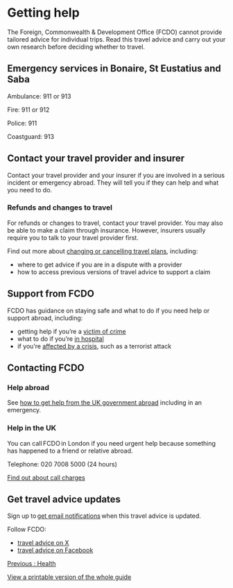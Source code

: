 # Getting help

The Foreign, Commonwealth & Development Office (FCDO) cannot provide tailored advice for individual trips. Read this travel advice and carry out your own research before deciding whether to travel.

## Emergency services in Bonaire, St Eustatius and Saba

Ambulance: 911 or 913

Fire: 911 or 912

Police: 911

Coastguard: 913

## Contact your travel provider and insurer

Contact your travel provider and your insurer if you are involved in a serious incident or emergency abroad. They will tell you if they can help and what you need to do.

### Refunds and changes to travel

For refunds or changes to travel, contact your travel provider. You may also be able to make a claim through insurance. However, insurers usually require you to talk to your travel provider first.

Find out more about [changing or cancelling travel plans](https://www.gov.uk/guidance/about-foreign-commonwealth-development-office-travel-advice#changing-or-cancelling-travel-plans), including:

* where to get advice if you are in a dispute with a provider
* how to access previous versions of travel advice to support a claim

## Support from FCDO

FCDO has guidance on staying safe and what to do if you need help or support abroad, including:

* getting help if you’re a [victim of crime](https://www.gov.uk/victim-crime-abroad)
* what to do if you’re [in hospital](https://www.gov.uk/guidance/in-hospital-abroad)
* if you’re [affected by a crisis](https://www.gov.uk/guidance/how-to-deal-with-a-crisis-overseas), such as a terrorist attack

## Contacting FCDO

### Help abroad

See [how to get help from the UK government abroad](https://www.contact.service.csd.fcdo.gov.uk/posts/bonaire-st-eustatius-saba/british-embassy-the-hague-bonaire-st-eustatius-saba) including in an emergency.

### Help in the UK

You can call FCDO in London if you need urgent help because something has happened to a friend or relative abroad.

Telephone: 020 7008 5000 (24 hours)

[Find out about call charges](https://www.gov.uk/call-charges)

## Get travel advice updates

Sign up to [get email notifications](https://www.gov.uk/foreign-travel-advice/bonaire-st-eustatius-saba/email-signup) when this travel advice is updated.

Follow FCDO:

* [travel advice on X](https://x.com/fcdotravelgovuk)
* [travel advice on Facebook](https://www.facebook.com/FCDOTravel/)

[Previous
:
Health](/foreign-travel-advice/bonaire-st-eustatius-saba/health)

[View a printable version of the whole guide](/foreign-travel-advice/bonaire-st-eustatius-saba/print)